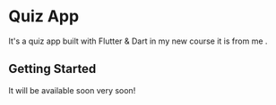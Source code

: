 # Quiz App

It's a quiz app built with Flutter & Dart in my new course it is from me .

## Getting Started

It will be available soon very soon!
